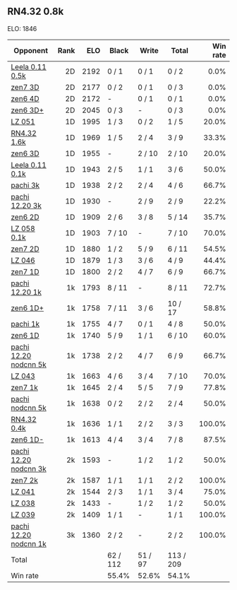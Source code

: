 ## RN4.32 0.8k ##

ELO: 1846

Opponent | Rank | ELO | Black | Write | Total | Win rate
---------|-----:|----:|-------|-------|-------|-------:
[Leela 0.11 0.5k](Leela%200.11%200.5k.md) | 2D | 2192 | 0 / 1 | 0 / 1 | 0 / 2 | 0.0%
[zen7 3D](zen7%203D.md) | 2D | 2177 | 0 / 2 | 0 / 1 | 0 / 3 | 0.0%
[zen6 4D](zen6%204D.md) | 2D | 2172 | - | 0 / 1 | 0 / 1 | 0.0%
[zen6 3D+](zen6%203D+.md) | 2D | 2045 | 0 / 3 | - | 0 / 3 | 0.0%
[LZ 051](LZ%20051.md) | 1D | 1995 | 1 / 3 | 0 / 2 | 1 / 5 | 20.0%
[RN4.32 1.6k](RN4.32%201.6k.md) | 1D | 1969 | 1 / 5 | 2 / 4 | 3 / 9 | 33.3%
[zen6 3D](zen6%203D.md) | 1D | 1955 | - | 2 / 10 | 2 / 10 | 20.0%
[Leela 0.11 0.1k](Leela%200.11%200.1k.md) | 1D | 1943 | 2 / 5 | 1 / 1 | 3 / 6 | 50.0%
[pachi 3k](pachi%203k.md) | 1D | 1938 | 2 / 2 | 2 / 4 | 4 / 6 | 66.7%
[pachi 12.20 3k](pachi%2012.20%203k.md) | 1D | 1930 | - | 2 / 9 | 2 / 9 | 22.2%
[zen6 2D](zen6%202D.md) | 1D | 1909 | 2 / 6 | 3 / 8 | 5 / 14 | 35.7%
[LZ 058 0.1k](LZ%20058%200.1k.md) | 1D | 1903 | 7 / 10 | - | 7 / 10 | 70.0%
[zen7 2D](zen7%202D.md) | 1D | 1880 | 1 / 2 | 5 / 9 | 6 / 11 | 54.5%
[LZ 046](LZ%20046.md) | 1D | 1879 | 1 / 3 | 3 / 6 | 4 / 9 | 44.4%
[zen7 1D](zen7%201D.md) | 1D | 1800 | 2 / 2 | 4 / 7 | 6 / 9 | 66.7%
[pachi 12.20 1k](pachi%2012.20%201k.md) | 1k | 1793 | 8 / 11 | - | 8 / 11 | 72.7%
[zen6 1D+](zen6%201D+.md) | 1k | 1758 | 7 / 11 | 3 / 6 | 10 / 17 | 58.8%
[pachi 1k](pachi%201k.md) | 1k | 1755 | 4 / 7 | 0 / 1 | 4 / 8 | 50.0%
[zen6 1D](zen6%201D.md) | 1k | 1740 | 5 / 9 | 1 / 1 | 6 / 10 | 60.0%
[pachi 12.20 nodcnn 5k](pachi%2012.20%20nodcnn%205k.md) | 1k | 1738 | 2 / 2 | 4 / 7 | 6 / 9 | 66.7%
[LZ 043](LZ%20043.md) | 1k | 1663 | 4 / 6 | 3 / 4 | 7 / 10 | 70.0%
[zen7 1k](zen7%201k.md) | 1k | 1645 | 2 / 4 | 5 / 5 | 7 / 9 | 77.8%
[pachi nodcnn 5k](pachi%20nodcnn%205k.md) | 1k | 1638 | 0 / 2 | 2 / 2 | 2 / 4 | 50.0%
[RN4.32 0.4k](RN4.32%200.4k.md) | 1k | 1636 | 1 / 1 | 2 / 2 | 3 / 3 | 100.0%
[zen6 1D-](zen6%201D-.md) | 1k | 1613 | 4 / 4 | 3 / 4 | 7 / 8 | 87.5%
[pachi 12.20 nodcnn 3k](pachi%2012.20%20nodcnn%203k.md) | 2k | 1593 | - | 1 / 2 | 1 / 2 | 50.0%
[zen7 2k](zen7%202k.md) | 2k | 1587 | 1 / 1 | 1 / 1 | 2 / 2 | 100.0%
[LZ 041](LZ%20041.md) | 2k | 1544 | 2 / 3 | 1 / 1 | 3 / 4 | 75.0%
[LZ 038](LZ%20038.md) | 2k | 1433 | - | 1 / 2 | 1 / 2 | 50.0%
[LZ 039](LZ%20039.md) | 2k | 1409 | 1 / 1 | - | 1 / 1 | 100.0%
[pachi 12.20 nodcnn 1k](pachi%2012.20%20nodcnn%201k.md) | 3k | 1360 | 2 / 2 | - | 2 / 2 | 100.0%
Total | | | 62 / 112 | 51 / 97 | 113 / 209 | 
Win rate| | | 55.4% | 52.6% | 54.1% | 
